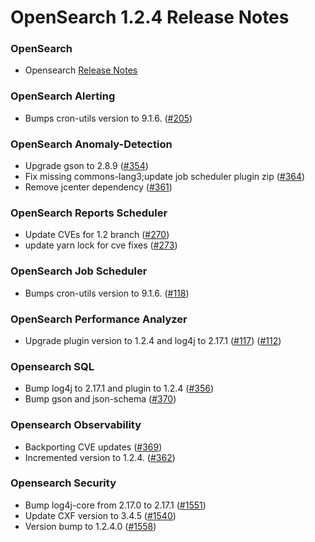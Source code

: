 # OpenSearch 1.2.4 Release Notes


### OpenSearch

* Opensearch [Release Notes](https://github.com/opensearch-project/OpenSearch/blob/main/release-notes/opensearch.release-notes-1.2.4.md)

### OpenSearch Alerting

* Bumps cron-utils version to 9.1.6. ([#205](https://github.com/opensearch-project/alerting/pull/274))

### OpenSearch Anomaly-Detection

* Upgrade gson to 2.8.9 ([#354](https://github.com/opensearch-project/anomaly-detection/pull/354))
* Fix missing commons-lang3;update job scheduler plugin zip ([#364](https://github.com/opensearch-project/anomaly-detection/pull/364))
* Remove jcenter dependency ([#361](https://github.com/opensearch-project/anomaly-detection/pull/361))

### OpenSearch Reports Scheduler

* Update CVEs for 1.2 branch ([#270](https://github.com/opensearch-project/dashboards-reports/pull/270))
* update yarn lock for cve fixes ([#273](https://github.com/opensearch-project/dashboards-reports/pull/273))

### OpenSearch Job Scheduler

* Bumps cron-utils version to 9.1.6. ([#118](https://github.com/opensearch-project/job-scheduler/pull/118))

### OpenSearch Performance Analyzer

* Upgrade plugin version to 1.2.4 and log4j to 2.17.1 ([#117](https://github.com/opensearch-project/performance-analyzer/pull/117)) ([#112](https://github.com/opensearch-project/performance-analyzer-rca/pull/112))

### Opensearch SQL

* Bump log4j to 2.17.1 and plugin to 1.2.4 ([#356](https://github.com/opensearch-project/sql/pull/356))
* Bump gson and json-schema ([#370](https://github.com/opensearch-project/sql/pull/370))
    
### Opensearch Observability

* Backporting CVE updates ([#369](https://github.com/opensearch-project/observability/pull/369))
* Incremented version to 1.2.4. ([#362](https://github.com/opensearch-project/observability/pull/362))

### Opensearch Security

* Bump log4j-core from 2.17.0 to 2.17.1 ([#1551](https://github.com/opensearch-project/security/pull/1551))
* Update CXF version to 3.4.5 ([#1540](https://github.com/opensearch-project/security/pull/1540))
* Version bump to 1.2.4.0 ([#1558](https://github.com/opensearch-project/security/pull/1558))
